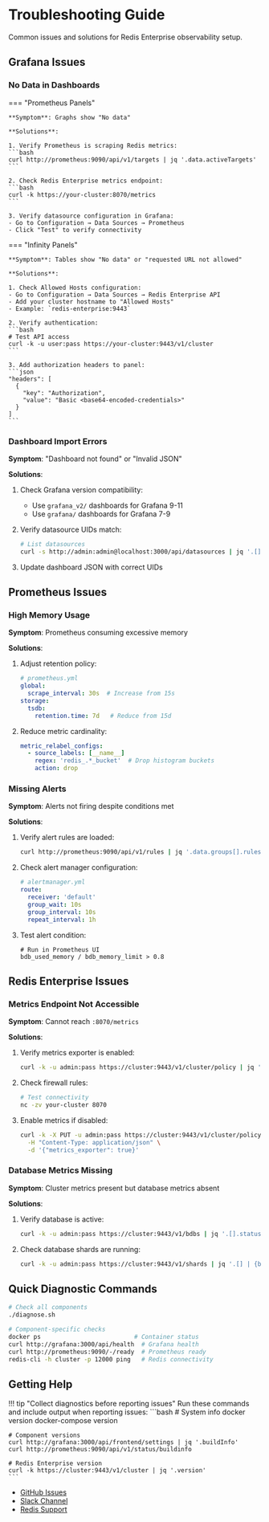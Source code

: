 # Troubleshooting Guide

Common issues and solutions for Redis Enterprise observability setup.

## Grafana Issues

### No Data in Dashboards

=== "Prometheus Panels"

    **Symptom**: Graphs show "No data"
    
    **Solutions**:
    
    1. Verify Prometheus is scraping Redis metrics:
    ```bash
    curl http://prometheus:9090/api/v1/targets | jq '.data.activeTargets'
    ```
    
    2. Check Redis Enterprise metrics endpoint:
    ```bash
    curl -k https://your-cluster:8070/metrics
    ```
    
    3. Verify datasource configuration in Grafana:
    - Go to Configuration → Data Sources → Prometheus
    - Click "Test" to verify connectivity

=== "Infinity Panels"

    **Symptom**: Tables show "No data" or "requested URL not allowed"
    
    **Solutions**:
    
    1. Check Allowed Hosts configuration:
    - Go to Configuration → Data Sources → Redis Enterprise API
    - Add your cluster hostname to "Allowed Hosts"
    - Example: `redis-enterprise:9443`
    
    2. Verify authentication:
    ```bash
    # Test API access
    curl -k -u user:pass https://your-cluster:9443/v1/cluster
    ```
    
    3. Add authorization headers to panel:
    ```json
    "headers": [
      {
        "key": "Authorization",
        "value": "Basic <base64-encoded-credentials>"
      }
    ]
    ```

### Dashboard Import Errors

**Symptom**: "Dashboard not found" or "Invalid JSON"

**Solutions**:

1. Check Grafana version compatibility:
   - Use `grafana_v2/` dashboards for Grafana 9-11
   - Use `grafana/` dashboards for Grafana 7-9

2. Verify datasource UIDs match:
   ```bash
   # List datasources
   curl -s http://admin:admin@localhost:3000/api/datasources | jq '.[].uid'
   ```

3. Update dashboard JSON with correct UIDs

## Prometheus Issues

### High Memory Usage

**Symptom**: Prometheus consuming excessive memory

**Solutions**:

1. Adjust retention policy:
   ```yaml
   # prometheus.yml
   global:
     scrape_interval: 30s  # Increase from 15s
   storage:
     tsdb:
       retention.time: 7d   # Reduce from 15d
   ```

2. Reduce metric cardinality:
   ```yaml
   metric_relabel_configs:
     - source_labels: [__name__]
       regex: 'redis_.*_bucket'  # Drop histogram buckets
       action: drop
   ```

### Missing Alerts

**Symptom**: Alerts not firing despite conditions met

**Solutions**:

1. Verify alert rules are loaded:
   ```bash
   curl http://prometheus:9090/api/v1/rules | jq '.data.groups[].rules[].name'
   ```

2. Check alert manager configuration:
   ```yaml
   # alertmanager.yml
   route:
     receiver: 'default'
     group_wait: 10s
     group_interval: 10s
     repeat_interval: 1h
   ```

3. Test alert condition:
   ```promql
   # Run in Prometheus UI
   bdb_used_memory / bdb_memory_limit > 0.8
   ```

## Redis Enterprise Issues

### Metrics Endpoint Not Accessible

**Symptom**: Cannot reach `:8070/metrics`

**Solutions**:

1. Verify metrics exporter is enabled:
   ```bash
   curl -k -u admin:pass https://cluster:9443/v1/cluster/policy | jq '.metrics_exporter'
   ```

2. Check firewall rules:
   ```bash
   # Test connectivity
   nc -zv your-cluster 8070
   ```

3. Enable metrics if disabled:
   ```bash
   curl -k -X PUT -u admin:pass https://cluster:9443/v1/cluster/policy \
     -H "Content-Type: application/json" \
     -d '{"metrics_exporter": true}'
   ```

### Database Metrics Missing

**Symptom**: Cluster metrics present but database metrics absent

**Solutions**:

1. Verify database is active:
   ```bash
   curl -k -u admin:pass https://cluster:9443/v1/bdbs | jq '.[].status'
   ```

2. Check database shards are running:
   ```bash
   curl -k -u admin:pass https://cluster:9443/v1/shards | jq '.[] | {bdb_uid, status}'
   ```

## Quick Diagnostic Commands

```bash
# Check all components
./diagnose.sh

# Component-specific checks
docker ps                          # Container status
curl http://grafana:3000/api/health  # Grafana health
curl http://prometheus:9090/-/ready  # Prometheus ready
redis-cli -h cluster -p 12000 ping   # Redis connectivity
```

## Getting Help

!!! tip "Collect diagnostics before reporting issues"
    Run these commands and include output when reporting issues:
    ```bash
    # System info
    docker version
    docker-compose version
    
    # Component versions
    curl http://grafana:3000/api/frontend/settings | jq '.buildInfo'
    curl http://prometheus:9090/api/v1/status/buildinfo
    
    # Redis Enterprise version
    curl -k https://cluster:9443/v1/cluster | jq '.version'
    ```

- [GitHub Issues](https://github.com/redis-field-engineering/redis-enterprise-observability/issues)
- [Slack Channel](https://redis.slack.com/archives/C03NJNWS6E5)
- [Redis Support](https://redis.com/support/)